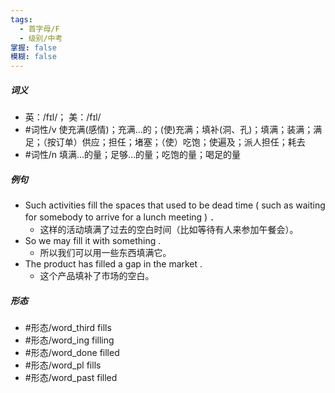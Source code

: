 ```yaml
---
tags:
  - 首字母/F
  - 级别/中考
掌握: false
模糊: false
---
```

##### 词义
- 英：/fɪl/； 美：/fɪl/
- #词性/v  使充满(感情)；充满…的；(使)充满；填补(洞、孔)；填满；装满；满足；（按订单）供应；担任；堵塞；（使）吃饱；使遍及；派人担任；耗去
- #词性/n  填满…的量；足够…的量；吃饱的量；喝足的量
##### 例句
- Such activities fill the spaces that used to be dead time ( such as waiting for somebody to arrive for a lunch meeting ) ．
	- 这样的活动填满了过去的空白时间（比如等待有人来参加午餐会）。
- So we may fill it with something .
	- 所以我们可以用一些东西填满它。
- The product has filled a gap in the market .
	- 这个产品填补了市场的空白。
##### 形态
- #形态/word_third fills
- #形态/word_ing filling
- #形态/word_done filled
- #形态/word_pl fills
- #形态/word_past filled

